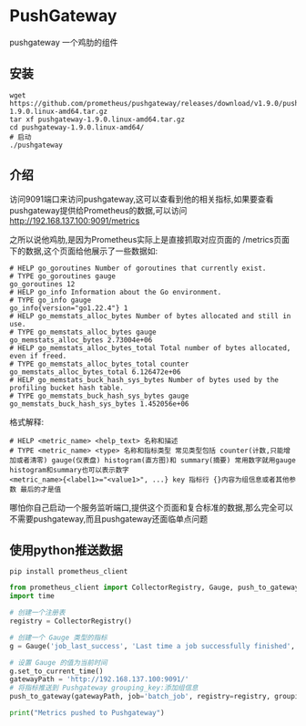 # PushGateway

pushgateway 一个鸡肋的组件

## 安装

```shell
wget https://github.com/prometheus/pushgateway/releases/download/v1.9.0/pushgateway-1.9.0.linux-amd64.tar.gz
tar xf pushgateway-1.9.0.linux-amd64.tar.gz
cd pushgateway-1.9.0.linux-amd64/
# 启动
./pushgateway
```

## 介绍

访问9091端口来访问pushgateway,这可以查看到他的相关指标,如果要查看pushgateway提供给Prometheus的数据,可以访问 http://192.168.137.100:9091/metrics

之所以说他鸡肋,是因为Prometheus实际上是直接抓取对应页面的 /metrics页面下的数据,这个页面给他展示了一些数据如:

```
# HELP go_goroutines Number of goroutines that currently exist.
# TYPE go_goroutines gauge
go_goroutines 12
# HELP go_info Information about the Go environment.
# TYPE go_info gauge
go_info{version="go1.22.4"} 1
# HELP go_memstats_alloc_bytes Number of bytes allocated and still in use.
# TYPE go_memstats_alloc_bytes gauge
go_memstats_alloc_bytes 2.73004e+06
# HELP go_memstats_alloc_bytes_total Total number of bytes allocated, even if freed.
# TYPE go_memstats_alloc_bytes_total counter
go_memstats_alloc_bytes_total 6.126472e+06
# HELP go_memstats_buck_hash_sys_bytes Number of bytes used by the profiling bucket hash table.
# TYPE go_memstats_buck_hash_sys_bytes gauge
go_memstats_buck_hash_sys_bytes 1.452056e+06
```

格式解释:

```
# HELP <metric_name> <help_text> 名称和描述
# TYPE <metric_name> <type> 名称和指标类型 常见类型包括 counter(计数,只能增加或者清零) gauge(仪表盘) histogram(直方图)和 summary(摘要) 常用数字就用gauge histogram和summary也可以表示数字
<metric_name>{<label1>="<value1>", ...} key 指标行 {}内容为组信息或者其他参数 最后的才是值
```



哪怕你自己启动一个服务监听端口,提供这个页面和复合标准的数据,那么完全可以不需要pushgateway,而且pushgateway还面临单点问题

## 使用python推送数据

```shell
pip install prometheus_client
```

```python
from prometheus_client import CollectorRegistry, Gauge, push_to_gateway
import time

# 创建一个注册表
registry = CollectorRegistry()

# 创建一个 Gauge 类型的指标
g = Gauge('job_last_success', 'Last time a job successfully finished', registry=registry)

# 设置 Gauge 的值为当前时间
g.set_to_current_time()
gatewayPath = 'http://192.168.137.100:9091/'
# 将指标推送到 Pushgateway grouping_key:添加组信息
push_to_gateway(gatewayPath, job='batch_job', registry=registry, grouping_key={'instance': 'instance1'})

print("Metrics pushed to Pushgateway")
```

